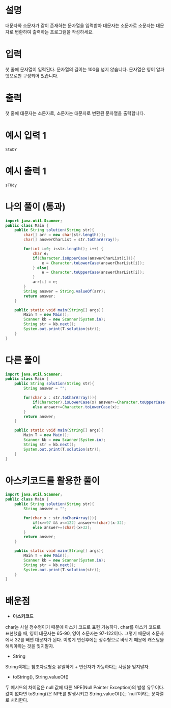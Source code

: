 # 설명

대문자와 소문자가 같이 존재하는 문자열을 입력받아 대문자는 소문자로 소문자는 대문자로 변환하여 출력하는 프로그램을 작성하세요.

# 입력

첫 줄에 문자열이 입력된다. 문자열의 길이는 100을 넘지 않습니다.
문자열은 영어 알파벳으로만 구성되어 있습니다.

# 출력

첫 줄에 대문자는 소문자로, 소문자는 대문자로 변환된 문자열을 출력합니다.

# 예시 입력 1

```
StuDY
```

# 예시 출력 1

```
sTUdy
```

# 나의 풀이 (통과)

```java
import java.util.Scanner;
public class Main {
    public String solution(String str){
        char[] arr = new char[str.length()];
        char[] answerCharList = str.toCharArray();

        for(int i=0; i<str.length(); i++) {
            char e;
            if(Character.isUpperCase(answerCharList[i])){
                e = Character.toLowerCase(answerCharList[i]);
            } else{
                e = Character.toUpperCase(answerCharList[i]);
            }
            arr[i] = e;
        }
        String answer = String.valueOf(arr);
        return answer;
    }

    public static void main(String[] args){
        Main T = new Main();
        Scanner kb = new Scanner(System.in);
        String str = kb.next();
        System.out.print(T.solution(str));
    }
}
```

# 다른 풀이

```java
import java.util.Scanner;
public class Main {
    public String solution(String str){
        String answer = "";

        for(char x : str.toCharArray()){
            if(Character).isLowerCase(x) answer+=Character.toUpperCase(x);
            else answer+=Character.toLowerCase(x);
        }
        return answer;
    }

    public static void main(String[] args){
        Main T = new Main();
        Scanner kb = new Scanner(System.in);
        String str = kb.next();
        System.out.print(T.solution(str));
    }
}
```

# 아스키코드를 활용한 풀이

```java
import java.util.Scanner;
public class Main {
    public String solution(String str){
        String answer = "";

        for(char x : str.toCharArray()){
            if(x>=97 && x<=122) answer+=(char)(x-32);
            else answer+=(char)(x+32);
        }
        return answer;
    }

    public static void main(String[] args){
        Main T = new Main();
        Scanner kb = new Scanner(System.in);
        String str = kb.next();
        System.out.print(T.solution(str));
    }
}
```

# 배운점

- **아스키코드**

char는 사실 정수형이기 때문에 아스키 코드로 표현 가능하다.
char를 아스키 코드로 표현했을 때, 영어 대문자는 65-90, 영어 소문자는 97-122이다.
그렇기 때문에 소문자에서 32를 빼면 대문자가 된다.
이렇게 연산후에는 정수형으로 바뀌기 때문에 캐스팅을 해줘야하는 것을 잊지말자. 

- String

String객체는 참조자료형중 유일하게 + 연산자가 가능하다는 사실을 잊지말자.

- toString(), String.valueOf()

두 메서드의 차이점은 null 값에 따른 NPE(Null Pointer Exception)의 발생 유무이다.
값이 없다면 toString()은 NPE를 발생시키고 String.valueOf()는 ‘null’이라는 문자열로 처리한다.